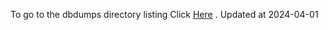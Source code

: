 To go to the dbdumps directory listing Click [Here](https://ipfs.io/ipfs/bafkreiddjlkmyowg5ej566tdnyxupjd7652qrfysunqihu6ct547qbcuk4) . Updated at 2024-04-01